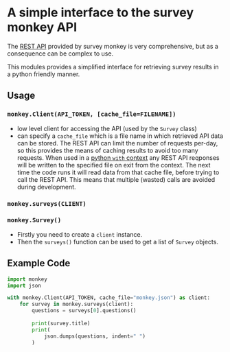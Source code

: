 # A simple interface to the survey monkey API
The [REST API](https://developer.surveymonkey.com/api/v3/) provided by survey monkey is very comprehensive, but as a consequence can be complex to use.

This modules provides a simplified interface for retrieving survey results in a python friendly manner.

## Usage
### `monkey.Client(API_TOKEN, [cache_file=FILENAME])`
- low level client for accessing the API (used by the `Survey` class)
- can specify a `cache_file` which is a file name in which retrieved API data can be stored. The REST API can limit the number of requests per-day, so this provides the means of caching results to avoid too many requests. When used in a [python `with` context](https://docs.python.org/3/whatsnew/2.6.html#pep-343-the-with-statement) any REST API reqponses will be written to the specified file on exit from the context. The next time the code runs it will read data from that cache file, before trying to call the REST API. This means that multiple (wasted) calls are avoided during development.

### `monkey.surveys(CLIENT)`

### `monkey.Survey()`

- Firstly you need to create a `client` instance.
- Then the `surveys()` function can be used to get a list of `Survey` objects.


## Example Code
```python
import monkey
import json

with monkey.Client(API_TOKEN, cache_file="monkey.json") as client:
    for survey in monkey.surveys(client):
        questions = surveys[0].questions()
    
        print(survey.title)
        print(
            json.dumps(questions, indent=" ")
        )
```
